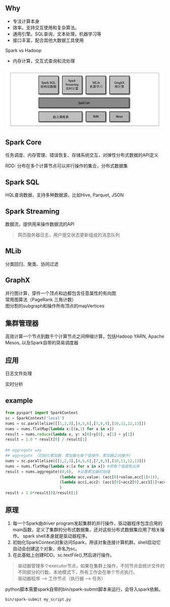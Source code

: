 ## Why
- 专注计算本身
- 效率。支持交互使用和复杂算法。
- 通用引擎。SQL查询，文本处理，机器学习等
- 接口丰富，配合其他大数据工具使用

Spark vs Hadoop
- 内存计算，交互式查询和流处理

![spark](architecture.png?raw=true "Title")

## Spark Core
任务调度、内存管理、错误恢复、存储系统交互，对弹性分布式数据的API定义

RDD: 分布在多个计算节点可以并行操作的集合，分布式数据集

## Spark SQL
HQL查询数据，支持多种数据源，比如Hive, Parquet, JSON

## Spark Streaming
数据流，提供用来操作数据流的API
> 网页服务器日志，用户提交状态更新组成的消息队列

## MLib
分类回归、聚类、协同过滤

## GraphX
并行图计算，穿件一个顶点和边都包含任意属性的有向图  
常用图算法（PageRank 三角计数）  
图分割的subgraph和操作所有顶点的mapVertices

## 集群管理器
高效计算一个节点到数千个计算节点之间伸缩计算，包括Hadoop YARN, Apache Mesos, 以及Spark自带的简易调度器  


## 应用
日志文件处理 

实时分析

## example
```py
from pyspart import SparkContext
sc = SparkContext('local')
nums = sc.parallelize([[1,2,3],[4,5,6],[7,8,9],[10,11,12,13]])
nums = nums.flatMap(lambda x:[(a,1) for a in x])
result = nums.reduce(lambda x, y: x[0]+y[0], x[1] + y[1])
result = 1.0 * result[0] / result[1]

## aggregate way
## aggregate （初始化累加器，累加器与每个值操作，累加器之间操作）
nums = sc.parallelize([[1,2,3],[4,5,6],[7,8,9],[10,11,12,13]])
nums = nums.flatMap(lambda x:[a for a in x]) #把每个值提取出来
result = nums.aggregate((0,0),  #设置累加器初始值
                        (lambda acc,value: (acc[0]+value,acc[1]+1)),
                        (lambda acc1,acc2: (acc1[0]+acc2[0],acc1[1]+acc2[1]))
                        )
result = 1.0*result[0]/result[1]

```

## 原理
1. 每一个Spark由driver program发起集群的并行操作，驱动器程序包含应用的main函数，定义了集群的分布式数据集，还对这些分布式数据集应用了相关操作。
spark shell本身就是驱动器程序。
1. 初始化SparkContext对象访问Spark，用该对象连接计算机群。shell启动它自动会创建这个对象，命名为sc。
1. 在此基础上创建RDD。sc.textFile(),然后进行操作。

> 驱动器管理多个executor节点，如果在集群上操作，不同节点会统计文件的不同部分的行数。本地模式下，所有工作会在单个节点执行。  
> 驱动器程序 -->  工作节点（执行器 --> 任务）  

python脚本需要spark自带的bin/spark-submit脚本来运行，会导入spark依赖。

```
bin/spark-submit my_script.py
```


